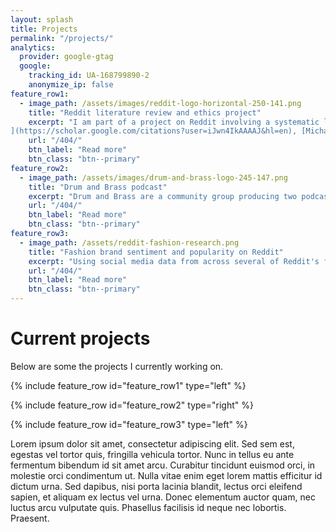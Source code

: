 ```yaml
---
layout: splash
title: Projects
permalink: "/projects/"
analytics:
  provider: google-gtag
  google:
    tracking_id: UA-168799890-2
    anonymize_ip: false
feature_row1:
  - image_path: /assets/images/reddit-logo-horizontal-250-141.png
    title: "Reddit literature review and ethics project"
    excerpt: "I am part of a project on Reddit involving a systematic literature review and how researchers use Reddit data ethically. This projects and papers will be co-authored with [Nicholas Proferes
](https://scholar.google.com/citations?user=iJwn4IkAAAAJ&hl=en), [Michael Zimmer](https://scholar.google.com/citations?user=BjpDtPYAAAAJ&hl=en),[Sarah Gilbert](https://scholar.google.ca/citations?user=mUWci5sAAAAJ&hl=en) and [Casey Fiesler](https://scholar.google.com/citations?user=D9LfKkAe7d0C&hl=en)."
    url: "/404/"
    btn_label: "Read more"
    btn_class: "btn--primary"
feature_row2:
  - image_path: /assets/images/drum-and-brass-logo-245-147.png
    title: "Drum and Brass podcast"
    excerpt: "Drum and Brass are a community group producing two podcasts funded by Leicester City Council and National Lottery Fund to increase the health and wellbeing of the elderly in care homes. I am researching and writing content on the positive effect of music on elderly people's health and wellbeing for the podcast and also recording outcomes and evidence for our funder's impact assessments."
    url: "/404/"
    btn_label: "Read more"
    btn_class: "btn--primary"
feature_row3:
  - image_path: /assets/reddit-fashion-research.png
    title: "Fashion brand sentiment and popularity on Reddit"
    excerpt: "Using social media data from across several of Reddit's fashion communities I am investigating the most popular fashion brands over time using sentiment analysis and topic modelling."
    url: "/404/"
    btn_label: "Read more"
    btn_class: "btn--primary"
---
```


# Current projects

Below are some the projects I currently working on.

{% include feature_row id="feature_row1" type="left" %}

{% include feature_row id="feature_row2" type="right" %}

{% include feature_row id="feature_row3" type="left" %}

Lorem ipsum dolor sit amet, consectetur adipiscing elit. Sed sem est, egestas vel tortor quis, fringilla vehicula tortor. Nunc in tellus eu ante fermentum bibendum id sit amet arcu. Curabitur tincidunt euismod orci, in molestie orci condimentum ut. Nulla vitae enim eget lorem mattis efficitur id dictum urna. Sed dapibus, nisi porta lacinia blandit, lectus orci eleifend sapien, et aliquam ex lectus vel urna. Donec elementum auctor quam, nec luctus arcu vulputate quis. Phasellus facilisis id neque nec lobortis. Praesent.
